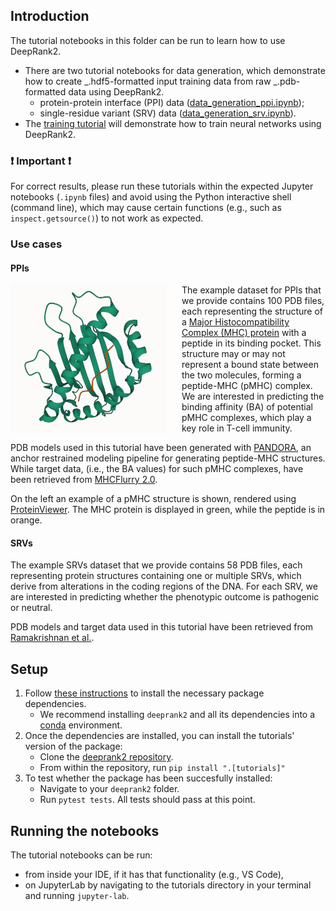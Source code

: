 ## Introduction

The tutorial notebooks in this folder can be run to learn how to use DeepRank2.

- There are two tutorial notebooks for data generation, which demonstrate how to create _.hdf5-formatted input training data from raw _.pdb-formatted data using DeepRank2.
  - protein-protein interface (PPI) data ([data_generation_ppi.ipynb](https://github.com/DeepRank/deeprank2/blob/main/tutorials/data_generation_ppi.ipynb));
  - single-residue variant (SRV) data ([data_generation_srv.ipynb](https://github.com/DeepRank/deeprank2/blob/main/tutorials/data_generation_srv.ipynb)).
- The [training tutorial](tutorials/training_ppi.ipynb) will demonstrate how to train neural networks using DeepRank2.

### :heavy_exclamation_mark: Important :heavy_exclamation_mark:

For correct results, please run these tutorials within the expected Jupyter notebooks (`.ipynb` files) and avoid using the Python interactive shell (command line), which may cause certain functions (e.g., such as `inspect.getsource()`) to not work as expected.

### Use cases

#### PPIs

<img style="margin-right: 1.5rem" align="left" src="images/pmhc_pdb_example.png" width="250"/>

The example dataset for PPIs that we provide contains 100 PDB files, each representing the structure of a [Major Histocompatibility Complex (MHC) protein](https://en.wikipedia.org/wiki/Major_histocompatibility_complex) with a peptide in its binding pocket. This structure may or may not represent a bound state between the two molecules, forming a peptide-MHC (pMHC) complex. We are interested in predicting the binding affinity (BA) of potential pMHC complexes, which play a key role in T-cell immunity.

PDB models used in this tutorial have been generated with [PANDORA](https://github.com/X-lab-3D/PANDORA), an anchor restrained modeling pipeline for generating peptide-MHC structures. While target data, (i.e., the BA values) for such pMHC complexes, have been retrieved from [MHCFlurry 2.0](https://data.mendeley.com/datasets/zx3kjzc3yx).

On the left an example of a pMHC structure is shown, rendered using [ProteinViewer](https://marketplace.visualstudio.com/items?itemName=ArianJamasb.protein-viewer). The MHC protein is displayed in green, while the peptide is in orange.

#### SRVs

The example SRVs dataset that we provide contains 58 PDB files, each representing protein structures containing one or multiple SRVs, which derive from alterations in the coding regions of the DNA. For each SRV, we are interested in predicting whether the phenotypic outcome is pathogenic or neutral.

PDB models and target data used in this tutorial have been retrieved from [Ramakrishnan et al.](https://doi.org/10.3389/fmolb.2023.1204157).

## Setup

1. Follow [these instructions](https://github.com/DeepRank/deeprank2#dependencies) to install the necessary package dependencies.
   - We recommend installing `deeprank2` and all its dependencies into a [conda](https://docs.conda.io/en/latest/) environment.
2. Once the dependencies are installed, you can install the tutorials' version of the package:
   - Clone the [deeprank2 repository](https://github.com/DeepRank/deeprank2).
   - From within the repository, run `pip install ".[tutorials]"`
3. To test whether the package has been succesfully installed:
   - Navigate to your `deeprank2` folder.
   - Run `pytest tests`. All tests should pass at this point.

## Running the notebooks

The tutorial notebooks can be run:

- from inside your IDE, if it has that functionality (e.g., VS Code),
- on JupyterLab by navigating to the tutorials directory in your terminal and running `jupyter-lab`.
